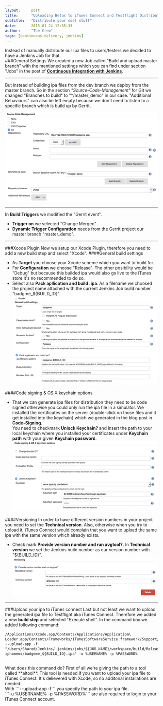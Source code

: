 ```yaml
---
layout:     post
title:      "Uploading Betas to iTunes Connect and Testflight Distribution"
subtitle:   "Distribute your cool stuff"
date:       2015-01-24 12:35:33
author:     "The Crew"
tags: [continuous-delivery, jenkins]
---
```


Instead of manually distribute our ipa files to users/testers we decided to have a Jenkins Job for that.<br>
###General Settings
We created a new Job called "Build and upload master branch" with the mentioned settings which you can find under section "Jobs" in the post of [**Continuous Integration with Jenkins**](http://ciforios.github.io/2015/04/21/Jenkins/).<br>
***
But instead of building ipa files from the dev branch we deploy from the master branch. So in the section *"Source-Code-Management"* for Git we changed "Branches to build" to "*/master_demo" in our case. "Additional Behaviours" can also be left empty because we don't need to listen to a specific branch which is build up by Gerrit.<br>

![image](/img/jenkins/jobITunesConnectSCM.png)
***
In **Build Triggers** we modified the "Gerrit event".

* **Trigger on** we selected "Change Merged"
* **Dynamic Trigger Configuration** needs from the Gerrit project our master branch "master_demo".

***
###Xcode Plugin
Now we setup our Xcode Plugin, therefore you need to add a new build step and select "Xcode". 
####General build settings
* As **Target** you choose your Xcode scheme which you want to build for.
* For **Configuration** we choose "Release". The other posibility would be "Debug" but because this builded ipa would also go live to the iTunes store it's no recommended to do so. 
* Select also **Pack apllication and build .ipa**. As a filename we choosed the project name attached with the current Jenkins Job build number "badgme_${BUILD_ID}".
![image](/img/jenkins/pluginXcodeBuildSettings.png)

####Code signing & OS X keychain options
* That we can generate ipa files for distribution they need to be code signed otherwise you could only run the ipa file in a simulator. We installed the certificates on the server (double-click on those files and it get installed into the keychain) which we generated in the blog post in [**Code-Signing**](http://ciforios.github.io/2015/05/08/Code-Signing/).<br>
You need to checkmark **Unlock Keychain?** and insert the path to your local keychain where you installed your certificates under **Keychain path** with your given **Keychain password**.<br>
![image](/img/jenkins/pluginXcodeCodeSigning.png)

####Versioning
In order to have different version numbers in your project you need to set the **Technical version**. Also, otherwise when you try to upload it, iTunes Connect would complain that you want to upload the same ipa with the same version which already exists.<br>

* Check mark **Provide version number and run avgtool?**. In **Technical version** we set the Jenkins build number as our version number with "${BUILD_ID}".
![image](/img/jenkins/pluginXcodeVersioning.png)


***
###Upload your ipa to iTunes connect
Last but not least we want to upload the generated ipa file to Testflight aka iTunes Connect. Therefore we added a new **build step** and selected "Execute shell". In the command box we added following command:<br>
```
/Applications/Xcode.app/Contents/Applications/Application\ Loader.app/Contents/Frameworks/ITunesSoftwareService.framework/Support/altool --upload-app -f "/Users/Shared/Jenkins/.jenkins/jobs/${JOB_NAME}/workspace/build/Release-iphoneos/badgeme_${BUILD_ID}.ipa" -u %USERNAME% -p %PASSWORD%
```
<br>
What does this command do? First of all we're giving the path to a tool called **altool**. This tool is needed if you want to upload your ipa file to iTunes Connect. It's delievered with Xcode, so no additonal installations are needed.<br>
With ```--upload-app -f``` you specify the path to your ipa file.<br>
```-u %USERNAME% -p %PASSWORD%``` are also required to login to your iTunes Connect account.

